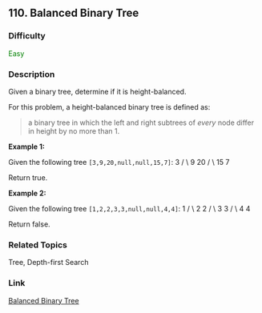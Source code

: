 ## 110. Balanced Binary Tree
### Difficulty

 <font color=green>Easy</font>

### Description

Given a binary tree, determine if it is height-balanced.

For this problem, a height-balanced binary tree is defined as:

> a binary tree in which the left and right subtrees of _every_ node differ in
> height by no more than 1.



**Example 1:**

Given the following tree `[3,9,20,null,null,15,7]`:
                3       / \      9  20        /  \       15   7

Return true.  
  
**Example 2:**

Given the following tree `[1,2,2,3,3,null,null,4,4]`:
                   1          / \         2   2        / \       3   3      / \     4   4    

Return false.


### Related Topics

Tree, Depth-first Search


### Link
[Balanced Binary Tree](https://leetcode.com/problems/balanced-binary-tree)
